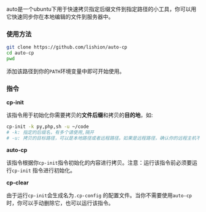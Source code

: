 auto是一个ubuntu下用于快速拷贝指定后缀文件到指定路径的小工具，你可以用它快速同步你在本地编辑的文件到服务器中。

### 使用方法

```bash
git clone https://github.com/lishion/auto-cp
cd auto-cp
pwd
```

添加该路径到你的`PATH`环境变量中即可开始使用。

### 指令

**cp-init**

该指令用于初始化你需要拷贝的**文件后缀**和拷贝的**目的地**，如:

```bash
cp-init -k py,php,sh -u ~/code
# -k: 指定的后缀名，有多个请使用,隔开
# -u: 拷贝的目标路径，可以是本地路径或者远程路径。如果是远程路径，确认你的远程主机不需要密码即可登录
```

**auto-cp**

该指令根据你`cp-init`指令初始化的内容进行拷贝。注意：运行该指令前必须要运行`cp-init` 指令进行初始化。

**cp-clear**

由于运行`cp-init`会生成名为`.cp-config` 的配置文件。当你不需要使用`auto-cp`时，你可以手动删除它，也可以运行该指令。





